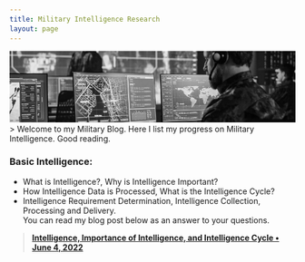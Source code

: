 ```yaml
---
title: Military Intelligence Research
layout: page
---
```


<img src="/images/military-main.png">
> Welcome to my Military Blog. Here I list my progress on Military Intelligence. Good reading.

### Basic Intelligence:
* What is Intelligence?, Why is Intelligence Important?
* How Intelligence Data is Processed, What is the Intelligence Cycle?
* Intelligence Requirement Determination, Intelligence Collection, Processing and Delivery.<br>
You can read my blog post below as an answer to your questions.<br>
> <b>[Intelligence, Importance of Intelligence, and Intelligence Cycle • June 4, 2022 ](https://ergin.dev/intelligence)</b>
